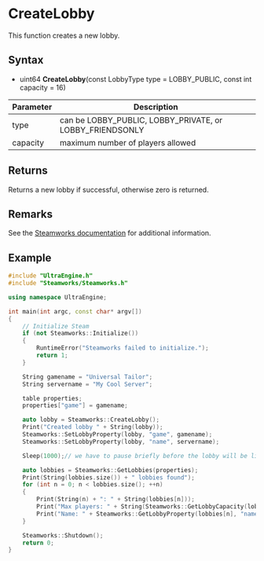 # CreateLobby

This function creates a new lobby.

## Syntax

- uint64 **CreateLobby**(const LobbyType type = LOBBY_PUBLIC, const int capacity = 16)

| Parameter | Description |
|---|---|
| type | can be LOBBY_PUBLIC, LOBBY_PRIVATE, or LOBBY_FRIENDSONLY |
| capacity | maximum number of players allowed |

## Returns

Returns a new lobby if successful, otherwise zero is returned.

## Remarks

See the [Steamworks documentation](https://partner.steamgames.com/doc/features/multiplayer/matchmaking) for additional information.

## Example

```c++
#include "UltraEngine.h"
#include "Steamworks/Steamworks.h"

using namespace UltraEngine;

int main(int argc, const char* argv[])
{
    // Initialize Steam
    if (not Steamworks::Initialize())
    {
        RuntimeError("Steamworks failed to initialize.");
        return 1;
    }

    String gamename = "Universal Tailor";
    String servername = "My Cool Server";

    table properties;
    properties["game"] = gamename;

    auto lobby = Steamworks::CreateLobby();
    Print("Created lobby " + String(lobby));
    Steamworks::SetLobbyProperty(lobby, "game", gamename);
    Steamworks::SetLobbyProperty(lobby, "name", servername);

    Sleep(1000);// we have to pause briefly before the lobby will be listed in search results

    auto lobbies = Steamworks::GetLobbies(properties);
    Print(String(lobbies.size()) + " lobbies found");
    for (int n = 0; n < lobbies.size(); ++n)
    {
        Print(String(n) + ": " + String(lobbies[n]));
        Print("Max players: " + String(Steamworks::GetLobbyCapacity(lobbies[n])));
        Print("Name: " + Steamworks::GetLobbyProperty(lobbies[n], "name"));
    }

    Steamworks::Shutdown();
    return 0;
}
```
